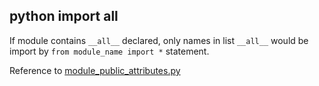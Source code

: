 ## python import all

If module contains `__all__` declared, only names in list `__all__` would be import by `from module_name import *` statement.

Reference to [module_public_attributes.py](module_public_attributes.py)

